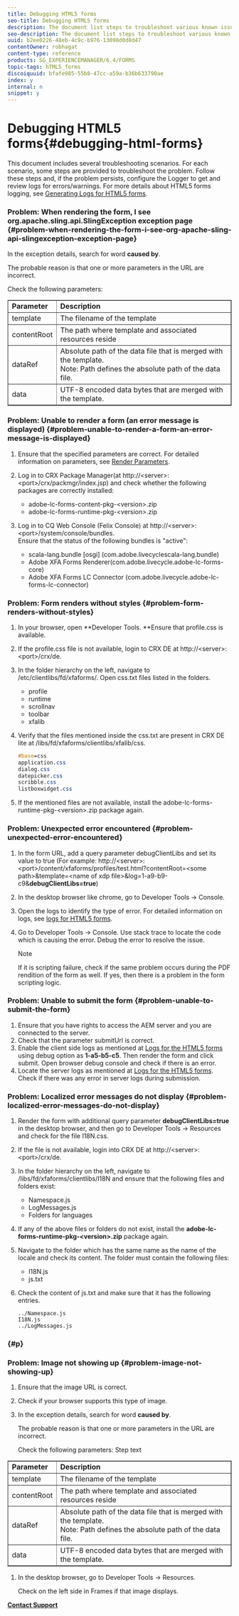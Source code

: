 ```yaml
---
title: Debugging HTML5 forms
seo-title: Debugging HTML5 forms
description: The document list steps to troubleshoot various known issues. 
seo-description: The document list steps to troubleshoot various known issues. 
uuid: b2ee0226-48eb-4c9c-b976-13098d0d8d47
contentOwner: robhagat
content-type: reference
products: SG_EXPERIENCEMANAGER/6.4/FORMS
topic-tags: hTML5_forms
discoiquuid: bfafe985-55b8-47cc-a59a-b36b633790ae
index: y
internal: n
snippet: y
---
```


# Debugging HTML5 forms{#debugging-html-forms}

This document includes several troubleshooting scenarios. For each scenario, some steps are provided to troubleshoot the problem. Follow these steps and, if the problem persists, configure the Logger to get and review logs for errors/warnings. For more details about HTML5 forms logging, see [Generating Logs for HTML5 forms](../../forms/using/enable-logs.md).

### Problem: When rendering the form, I see org.apache.sling.api.SlingException exception page {#problem-when-rendering-the-form-i-see-org-apache-sling-api-slingexception-exception-page}

In the exception details, search for word **caused by**.

The probable reason is that one or more parameters in the URL are incorrect.

Check the following parameters:

<table border="1" cellpadding="1" cellspacing="0" width="100%"> 
 <tbody> 
  <tr> 
   <td><strong>Parameter</strong></td> 
   <td><strong>Description</strong></td> 
  </tr> 
  <tr> 
   <td>template</td> 
   <td>The filename of the template</td> 
  </tr> 
  <tr> 
   <td>contentRoot</td> 
   <td>The path where template and associated resources reside</td> 
  </tr> 
  <tr> 
   <td>dataRef</td> 
   <td>Absolute path of the data file that is merged with the template.<br /> Note: Path defines the absolute path of the data file.</td> 
  </tr> 
  <tr> 
   <td>data</td> 
   <td>UTF-8 encoded data bytes that are merged with the template.</td> 
  </tr> 
 </tbody> 
</table>

### Problem: Unable to render a form (an error message is displayed) {#problem-unable-to-render-a-form-an-error-message-is-displayed}

1. Ensure that the specified parameters are correct. For detailed information on parameters, see [Render Parameters](../../forms/using/debug.md#main-pars-table).
1. Log in to CRX Package Manager(at http://&lt;server&gt;:&lt;port&gt;/crx/packmgr/index.jsp) and check whether the following packages are correctly installed:

    * adobe-lc-forms-content-pkg-&lt;version&gt;.zip
    * adobe-lc-forms-runtime-pkg-&lt;version&gt;.zip

1. Log in to CQ Web Console (Felix Console) at http://&lt;server&gt;:&lt;port&gt;/system/console/bundles.  
   Ensure that the status of the following bundles is "active":

    * scala-lang.bundle [osgi] (com.adobe.livecyclescala-lang.bundle)
    * Adobe XFA Forms Renderer(com.adobe.livecycle.adobe-lc-forms-core)  
    * Adobe XFA Forms LC Connector (com.adobe.livecycle.adobe-lc-forms-lc-connector)

### Problem: Form renders without styles {#problem-form-renders-without-styles}

1. In your browser, open **Developer Tools. **Ensure that profile.css is available.
1. If the profile.css file is not available, login to CRX DE at http://&lt;server&gt;:&lt;port&gt;/crx/de.
1. In the folder hierarchy on the left, navigate to /etc/clientlibs/fd/xfaforms/. Open css.txt files listed in the folders.

    * profile
    * runtime
    * scrollnav
    * toolbar
    * xfalib

1. Verify that the files mentioned inside the css.txt are present in CRX DE lite at /libs/fd/xfaforms/clientlibs/xfalib/css.

   ```css
   #base=css
   application.css
   dialog.css
   datepicker.css
   scribble.css
   listboxwidget.css
   ```

1. If the mentioned files are not available, install the adobe-lc-forms-runtime-pkg-&lt;version&gt;.zip package again.

### Problem: Unexpected error encountered {#problem-unexpected-error-encountered}

1. In the form URL, add a query parameter debugClientLibs and set its value to true (For example: http://&lt;server&gt;:&lt;port&gt;/content/xfaforms/profiles/test.html?contentRoot=&lt;some path&gt;&template=&lt;name of xdp file&gt;&log=1-a9-b9-c9&**debugClientLibs=true**)
1. In the desktop browser like chrome, go to Developer Tools -&gt; Console.
1. Open the logs to identify the type of error. For detailed information on logs, see [logs for HTML5 forms](../../forms/using/enable-logs.md).
1. Go to Developer Tools -&gt; Console. Use stack trace to locate the code which is causing the error. Debug the error to resolve the issue.

   >[!NOTE]
   >
   >If it is scripting failure, check if the same problem occurs during the PDF rendition of the form as well. If yes, then there is a problem in the form scripting logic.

### Problem: Unable to submit the form {#problem-unable-to-submit-the-form}

1. Ensure that you have rights to access the AEM server and you are connected to the server. 
1. Check that the parameter submitUrl is correct.
1. Enable the client side logs as mentioned at [Logs for the HTML5 forms](../../forms/using/enable-logs.md) using debug option as **1-a5-b5-c5**. Then render the form and click submit. Open browser debug console and check if there is an error. 
1. Locate the server logs as mentioned at [Logs for the HTML5 forms](../../forms/using/enable-logs.md). Check if there was any error in server logs during submission.

### Problem: Localized error messages do not display {#problem-localized-error-messages-do-not-display}

1. Render the form with additional query parameter **debugClientLibs=true** in the desktop browser, and then go to Developer Tools -&gt; Resources and check for the file I18N.css.
1. If the file is not available, login into CRX DE at http://&lt;server&gt;:&lt;port&gt;/crx/de.
1. In the folder hierarchy on the left, navigate to /libs/fd/xfaforms/clientlibs/I18N and ensure that the following files and folders exist:

    * Namespace.js
    * LogMessages.js
    * Folders for languages

1. If any of the above files or folders do not exist, install the **adobe-lc-forms-runtime-pkg-&lt;version&gt;.zip** package again.
1. Navigate to the folder which has the same name as the name of the locale and check its content. The folder must contain the following files:

    * I18N.js
    * js.txt

1. Check the content of js.txt and make sure that it has the following entries.

   ```
   ../Namespace.js
   I18N.js
   ../LogMessages.js
   ```

###  </p>  {#p}

### Problem: Image not showing up {#problem-image-not-showing-up}

1. Ensure that the image URL is correct. 
1. Check if your browser supports this type of image. 
1. In the exception details, search for word **caused by**.

   The probable reason is that one or more parameters in the URL are incorrect.

   Check the following parameters:
   Step text 

<table border="1" cellpadding="1" cellspacing="0" width="100%"> 
 <tbody> 
  <tr> 
   <td><strong>Parameter</strong></td> 
   <td><strong>Description</strong></td> 
  </tr> 
  <tr> 
   <td>template</td> 
   <td>The filename of the template</td> 
  </tr> 
  <tr> 
   <td>contentRoot</td> 
   <td>The path where template and associated resources reside</td> 
  </tr> 
  <tr> 
   <td>dataRef</td> 
   <td>Absolute path of the data file that is merged with the template.<br /> Note: Path defines the absolute path of the data file.</td> 
  </tr> 
  <tr> 
   <td>data</td> 
   <td>UTF-8 encoded data bytes that are merged with the template.</td> 
  </tr> 
 </tbody> 
</table>

1. In the desktop browser, go to Developer Tools -&gt; Resources.

   Check on the left side in Frames if that image displays.

[**Contact Support**](https://www.adobe.com/account/sign-in.supportportal.html)
